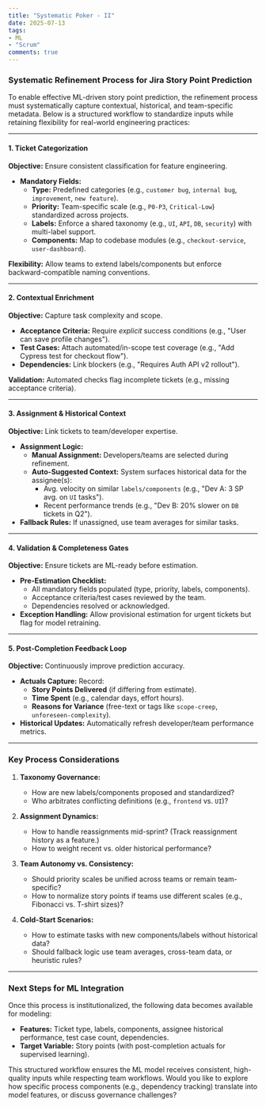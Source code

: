 ```yaml
---
title: "Systematic Poker - II"
date: 2025-07-13
tags:
- ML
- "Scrum"
comments: true
---
```


### Systematic Refinement Process for Jira Story Point Prediction  
To enable effective ML-driven story point prediction, the refinement process must systematically capture contextual, historical, and team-specific metadata. Below is a structured workflow to standardize inputs while retaining flexibility for real-world engineering practices:

---

#### **1. Ticket Categorization**  
**Objective:** Ensure consistent classification for feature engineering.  
- **Mandatory Fields:**  
  - **Type:** Predefined categories (e.g., `customer bug`, `internal bug`, `improvement`, `new feature`).  
  - **Priority:** Team-specific scale (e.g., `P0-P3`, `Critical-Low`) standardized across projects.  
  - **Labels:** Enforce a shared taxonomy (e.g., `UI`, `API`, `DB`, `security`) with multi-label support.  
  - **Components:** Map to codebase modules (e.g., `checkout-service`, `user-dashboard`).  

**Flexibility:** Allow teams to extend labels/components but enforce backward-compatible naming conventions.  

---

#### **2. Contextual Enrichment**  
**Objective:** Capture task complexity and scope.  
- **Acceptance Criteria:** Require *explicit* success conditions (e.g., "User can save profile changes").  
- **Test Cases:** Attach automated/in-scope test coverage (e.g., "Add Cypress test for checkout flow").  
- **Dependencies:** Link blockers (e.g., "Requires Auth API v2 rollout").  

**Validation:** Automated checks flag incomplete tickets (e.g., missing acceptance criteria).  

---

#### **3. Assignment & Historical Context**  
**Objective:** Link tickets to team/developer expertise.  
- **Assignment Logic:**  
  - **Manual Assignment:** Developers/teams are selected during refinement.  
  - **Auto-Suggested Context:** System surfaces historical data for the assignee(s):  
    - Avg. velocity on similar `labels/components` (e.g., "Dev A: 3 SP avg. on `UI` tasks").  
    - Recent performance trends (e.g., "Dev B: 20% slower on `DB` tickets in Q2").  
- **Fallback Rules:** If unassigned, use team averages for similar tasks.  

---

#### **4. Validation & Completeness Gates**  
**Objective:** Ensure tickets are ML-ready before estimation.  
- **Pre-Estimation Checklist:**  
  - All mandatory fields populated (type, priority, labels, components).  
  - Acceptance criteria/test cases reviewed by the team.  
  - Dependencies resolved or acknowledged.  
- **Exception Handling:** Allow provisional estimation for urgent tickets but flag for model retraining.  

---

#### **5. Post-Completion Feedback Loop**  
**Objective:** Continuously improve prediction accuracy.  
- **Actuals Capture:** Record:  
  - **Story Points Delivered** (if differing from estimate).  
  - **Time Spent** (e.g., calendar days, effort hours).  
  - **Reasons for Variance** (free-text or tags like `scope-creep`, `unforeseen-complexity`).  
- **Historical Updates:** Automatically refresh developer/team performance metrics.  

---

### Key Process Considerations  
1. **Taxonomy Governance:**  
   - How are new labels/components proposed and standardized?  
   - Who arbitrates conflicting definitions (e.g., `frontend` vs. `UI`)?  

2. **Assignment Dynamics:**  
   - How to handle reassignments mid-sprint? (Track reassignment history as a feature.)  
   - How to weight recent vs. older historical performance?  

3. **Team Autonomy vs. Consistency:**  
   - Should priority scales be unified across teams or remain team-specific?  
   - How to normalize story points if teams use different scales (e.g., Fibonacci vs. T-shirt sizes)?  

4. **Cold-Start Scenarios:**  
   - How to estimate tasks with new components/labels without historical data?  
   - Should fallback logic use team averages, cross-team data, or heuristic rules?  

---

### Next Steps for ML Integration  
Once this process is institutionalized, the following data becomes available for modeling:  
- **Features:** Ticket type, labels, components, assignee historical performance, test case count, dependencies.  
- **Target Variable:** Story points (with post-completion actuals for supervised learning).  

This structured workflow ensures the ML model receives consistent, high-quality inputs while respecting team workflows. Would you like to explore how specific process components (e.g., dependency tracking) translate into model features, or discuss governance challenges?